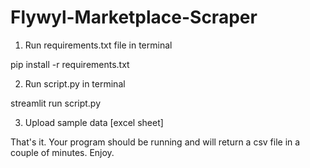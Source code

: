 # Flywyl-Marketplace-Scraper


1. Run requirements.txt file in terminal 

pip install -r requirements.txt

2. Run script.py in terminal 

streamlit run script.py 

3. Upload sample data [excel sheet]

That's it. Your program should be running and will return a csv file in a couple of minutes. Enjoy. 
